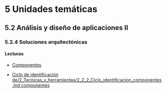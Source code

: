 # 5 Unidades temáticas

## 5.2 Análisis y diseño de aplicaciones II

### 5.2.4 Soluciones arquitectónicas

#### Lecturas

* [Componentes](/4_Conceptos/4_Componente.md)

* [Ciclo de identificación de/2_Tecnicas_y_herramientas/2_2_2_Ciclo_identificacion_componentes.md
  componentes](/2_Tecnicas_y_herramientas/2_2_3_Ciclo_identificacion_componentes.md)

<!-- TBD. Incluir la parte III de Bass
Interfaces de software
Virtualización
Computación en la nube y distribuida
Sistemas móviles -->
<!-- Formas de comunicación y workflow -->